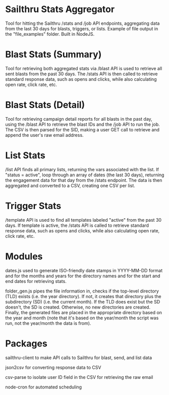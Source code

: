 # Sailthru Stats Aggregator

Tool for hitting the Sailthru /stats and /job API endpoints, aggregating data from the last 30 days for blasts, triggers, or lists. Example of file output in the "file_examples" folder. Built in NodeJS.

# Blast Stats (Summary)

Tool for retrieving both aggregated stats via /blast API is used to retrieve all sent blasts from the past 30 days. The /stats API is then called to retrieve standard response data, such as opens and clicks, while also calculating open rate, click rate, etc.

# Blast Stats (Detail)

Tool for retrieving campaign detail reports for all blasts in the past day, using the /blast API to retrieve the blast IDs and the /job API to run the job. The CSV is then parsed for the SID, making a user GET call to retrieve and append the user's raw email address.

# List Stats

/list API finds all primary lists, returning the vars associated with the list. If "status = active", loop through an array of dates (the last 30 days), returning the engagement data for that day from the /stats endpoint. The data is then aggregated and converted to a CSV, creating one CSV per list.

# Trigger Stats

/template API is used to find all templates labeled "active" from the past 30 days. If template is active, the /stats API is called to retrieve standard response data, such as opens and clicks, while also calculating open rate, click rate, etc.

# Modules

dates.js used to generate ISO-friendly date stamps in YYYY-MM-DD format and for the months and years for the directory names and for the start and end dates for retrieving stats.

folder_gen.js pipes the file information in, checks if the top-level directory (TLD) exists (i.e. the year directory). If not, it creates that directory plus the subdirectory (SD) (i.e. the current month). If the TLD does exist but the SD doesn't, the SD is created. Otherwise, no new directories are created. Finally, the generated files are placed in the appropriate directory based on the year and month (note that it's based on the year/month the script was run, not the year/month the data is from).

# Packages

sailthru-client to make API calls to Sailthru for blast, send, and list data

json2csv for converting response data to CSV

csv-parse to isolate user ID field in the CSV for retrieving the raw email

node-cron for automated scheduling